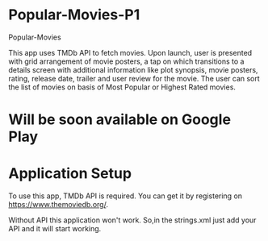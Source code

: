# Popular-Movies-P1
Popular-Movies

This app uses TMDb API to fetch movies. Upon launch, user is presented with grid arrangement of movie posters, a tap on which transitions to a details screen with additional information like plot synopsis, movie posters, rating, release date, trailer and user review for the movie. The user can sort the list of movies on basis of Most Popular or Highest Rated movies.

# Will be soon available on Google Play

# Application Setup

To use this app, TMDb API is required. You can get it by registering on https://www.themoviedb.org/.

Without API this application won't work.
So,in the strings.xml just add your API and it will start working.
